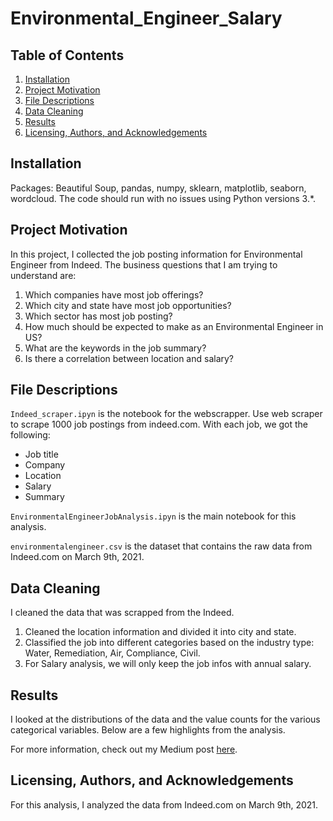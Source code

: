 # Environmental_Engineer_Salary

## Table of Contents
1. [Installation](#Installation)
2. [Project Motivation](#Project_Motivation)
3. [File Descriptions](#File_Description)
4. [Data Cleaning](#Data_Cleaning)
5. [Results](#Results)
6. [Licensing, Authors, and Acknowledgements](#Licensing,_Authors,_and_Acknowledgements)

## Installation

Packages: Beautiful Soup, pandas, numpy, sklearn, matplotlib, seaborn, wordcloud. 
The code should run with no issues using Python versions 3.*.

## Project Motivation

In this project, I collected the job posting information for Environmental Engineer from Indeed. 
The business questions that I am trying to understand are:

1. Which companies have most job offerings?
2. Which city and state have most job opportunities?
3. Which sector has most job posting?
4. How much should be expected to make as an Environmental Engineer in US?
5. What are the keywords in the job summary?
6. Is there a correlation between location and salary?

## File Descriptions

`Indeed_scraper.ipyn` is the notebook for the webscrapper.
Use web scraper to scrape 1000 job postings from indeed.com. With each job, we got the following:
- Job title
- Company
- Location
- Salary
- Summary

`EnvironmentalEngineerJobAnalysis.ipyn` is the main notebook for this analysis.

`environmentalengineer.csv` is the dataset that contains the raw data from Indeed.com on March 9th, 2021. 

## Data Cleaning
I cleaned the data that was scrapped from the Indeed.

1. Cleaned the location information and divided it into city and state.
2. Classified the job into different categories based on the industry type: Water, Remediation, Air, Compliance, Civil.
2. For Salary analysis, we will only keep the job infos with annual salary.

## Results
I looked at the distributions of the data and the value counts for the various categorical variables. Below are a few highlights from the analysis.


For more information, check out my Medium post [here](https://drboli.medium.com/trying-to-find-environmental-engineer-jobs-here-are-the-insights-from-1000-job-postings-65d796b1ac01).

## Licensing, Authors, and Acknowledgements
For this analysis, I analyzed the data from Indeed.com on March 9th, 2021.
